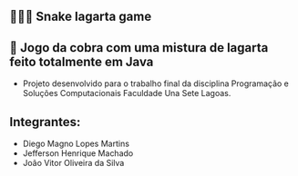 ## 👨🏻‍💻 Snake lagarta game
## 🐛 Jogo da cobra com uma mistura de lagarta feito totalmente em Java


* Projeto desenvolvido para o trabalho final da disciplina Programação e Soluções Computacionais Faculdade Una Sete Lagoas.

## Integrantes:

* Diego Magno Lopes Martins
* Jefferson Henrique Machado
* João Vitor Oliveira da Silva
